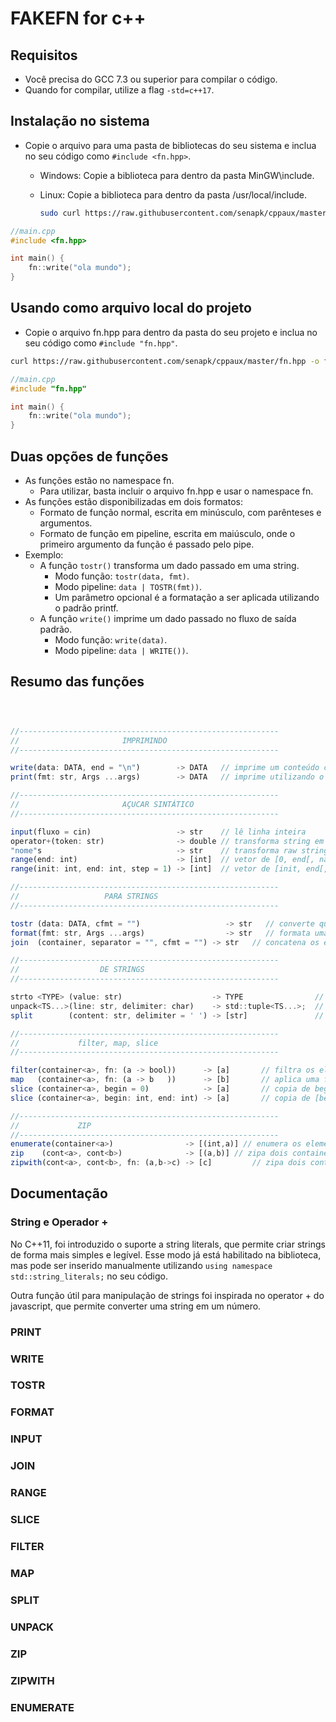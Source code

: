 # FAKEFN for c++

<!-- toc -->
<!-- toc -->

## Requisitos

- Você precisa do GCC 7.3 ou superior para compilar o código.
- Quando for compilar, utilize a flag `-std=c++17`.

## Instalação no sistema

- Copie o arquivo para uma pasta de bibliotecas do seu sistema e inclua no seu código como `#include <fn.hpp>`.
  - Windows: Copie a biblioteca para dentro da pasta MinGW\include.
  - Linux: Copie a biblioteca para dentro da pasta /usr/local/include.

    ```bash
    sudo curl https://raw.githubusercontent.com/senapk/cppaux/master/fn.hpp -o /usr/local/include/fn.hpp
    ```

```cpp
//main.cpp
#include <fn.hpp>

int main() {
    fn::write("ola mundo");
}

```

## Usando como arquivo local do projeto

- Copie o arquivo fn.hpp para dentro da pasta do seu projeto e inclua no seu código como `#include "fn.hpp"`.

```bash
curl https://raw.githubusercontent.com/senapk/cppaux/master/fn.hpp -o fn.hpp
```

```cpp
//main.cpp
#include "fn.hpp"

int main() {
    fn::write("ola mundo");
}

```

## Duas opções de funções

- As funções estão no namespace fn.
  - Para utilizar, basta incluir o arquivo fn.hpp e usar o namespace fn.
- As funções estão disponibilizadas em dois formatos:
  - Formato de função normal, escrita em minúsculo, com parênteses e argumentos.
  - Formato de função em pipeline, escrita em maiúsculo, onde o primeiro argumento da função é passado pelo pipe.
- Exemplo:
  - A função `tostr()` transforma um dado passado em uma string.
    - Modo função: `tostr(data, fmt)`.
    - Modo pipeline: `data | TOSTR(fmt))`.
    - Um parâmetro opcional é a formatação a ser aplicada utilizando o padrão printf.
  - A função `write()` imprime um dado passado no fluxo de saída padrão.
    - Modo função: `write(data)`.
    - Modo pipeline: `data | WRITE())`.

[](load)[](guides/duas.cpp)[](fenced=cpp)
[](load)

## Resumo das funções

```js



//----------------------------------------------------------
//                       IMPRIMINDO 
//----------------------------------------------------------

write(data: DATA, end = "\n")        -> DATA   // imprime um conteúdo convertido pelo tostr
print(fmt: str, Args ...args)        -> DATA   // imprime utilizando o format

//----------------------------------------------------------
//                       AÇUCAR SINTÁTICO
//----------------------------------------------------------

input(fluxo = cin)                   -> str    // lê linha inteira
operator+(token: str)                -> double // transforma string em double
"nome"s                              -> str    // transforma raw string em string
range(end: int)                      -> [int]  // vetor de [0, end[, não inclui o end
range(init: int, end: int, step = 1) -> [int]  // vetor de [init, end[, não inclui o end

//----------------------------------------------------------
//                   PARA STRINGS
//----------------------------------------------------------

tostr (data: DATA, cfmt = "")                   -> str   // converte qualquer coisa para string e formata
format(fmt: str, Args ...args)                  -> str   // formata uma string usando {} e printf
join  (container, separator = "", cfmt = "") -> str   // concatena os elementos de um container 

//----------------------------------------------------------
//                  DE STRINGS
//----------------------------------------------------------

strto <TYPE> (value: str)                    -> TYPE                // dado tipo, converte string para esse tipo
unpack<TS...>(line: str, delimiter: char)    -> std::tuple<TS...>;  // dado tipos e delimitador, separa em uma tupla 
split        (content: str, delimiter = ' ') -> [str]               // dado um delimitador, separa em vetor de strings

//----------------------------------------------------------
//             filter, map, slice  
//----------------------------------------------------------

filter(container<a>, fn: (a -> bool))      -> [a]       // filtra os elementos que satisfazem a função
map   (container<a>, fn: (a -> b   ))      -> [b]       // aplica uma função em todos os elementos
slice (container<a>, begin = 0)            -> [a]       // copia de begin até o final
slice (container<a>, begin: int, end: int) -> [a]       // copia de [begin, end[

//----------------------------------------------------------
//             ZIP
//----------------------------------------------------------
enumerate(container<a>)                -> [(int,a)] // enumera os elementos
zip    (cont<a>, cont<b>)              -> [(a,b)] // zipa dois containers em um cont de pares
zipwith(cont<a>, cont<b>, fn: (a,b->c) -> [c]         // zipa dois containers usando uma função


```

## Documentação

### String e Operador +

No C++11, foi introduzido o suporte a string literals, que permite criar strings de forma mais simples e legível.
Esse modo já está habilitado na biblioteca, mas pode ser inserido manualmente utilizando `using namespace std::string_literals;` no seu código.

Outra função útil para manipulação de strings foi inspirada no operator + do javascript, que permite converter uma string em um número.

[](load)[](guides/str.cpp)[](fenced=cpp)
[](load)

### PRINT

[](load)[](fn.hpp)[](fenced=cpp:extract=print)
[](load)

[](load)[](tests/print.cpp)[](fenced=cpp)
[](load)

### WRITE

[](load)[](fn.hpp)[](fenced=cpp:extract=write)
[](load)

[](load)[](tests/write.cpp)[](fenced=cpp)
[](load)

### TOSTR

[](load)[](fn.hpp)[](fenced=cpp:extract=tostr)
[](load)

[](load)[](tests/tostr.cpp)[](fenced=cpp)
[](load)

### FORMAT

[](load)[](fn.hpp)[](fenced=cpp:extract=format)
[](load)

[](load)[](tests/format.cpp)[](fenced=cpp)
[](load)

### INPUT

[](load)[](fn.hpp)[](fenced=cpp:extract=input)
[](load)

[](load)[](tests/input.cpp)[](fenced=cpp)
[](load)

### JOIN

[](load)[](fn.hpp)[](fenced=cpp:extract=join)
[](load)

[](load)[](tests/join.cpp)[](fenced=cpp)
[](load)

### RANGE

[](load)[](fn.hpp)[](fenced=cpp:extract=range)
[](load)

[](load)[](tests/range.cpp)[](fenced=cpp)
[](load)

### SLICE

[](load)[](fn.hpp)[](fenced=cpp:extract=slice)
[](load)

[](load)[](tests/slice.cpp)[](fenced=cpp)
[](load)

### FILTER

[](load)[](fn.hpp)[](fenced=cpp:extract=filter)
[](load)

[](load)[](tests/filter.cpp)[](fenced=cpp)
[](load)

### MAP

[](load)[](fn.hpp)[](fenced=cpp:extract=map)
[](load)

[](load)[](tests/map.cpp)[](fenced=cpp)
[](load)

### SPLIT

[](load)[](fn.hpp)[](fenced=cpp:extract=split)
[](load)

[](load)[](tests/split.cpp)[](fenced=cpp)
[](load)

### UNPACK

[](load)[](fn.hpp)[](fenced=cpp:extract=unpack)
[](load)

[](load)[](tests/unpack.cpp)[](fenced=cpp)
[](load)

### ZIP

[](load)[](fn.hpp)[](fenced=cpp:extract=zip)
[](load)

[](load)[](tests/zip.cpp)[](fenced=cpp)
[](load)

### ZIPWITH

[](load)[](fn.hpp)[](fenced=cpp:extract=zipwith)
[](load)

[](load)[](tests/zipwith.cpp)[](fenced=cpp)
[](load)

### ENUMERATE

[](load)[](fn.hpp)[](fenced=cpp:extract=enumerate)
[](load)

[](load)[](tests/enumerate.cpp)[](fenced=cpp)
[](load)
